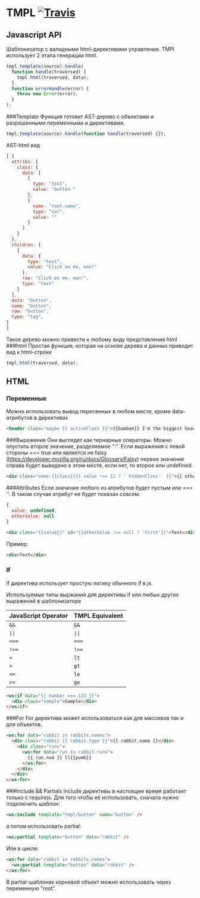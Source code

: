 # TMPL [![Travis](https://travis-ci.org/calacitizen/tmpl.svg?branch=master)](https://travis-ci.org/calacitizen/tmpl)
## Javascript API
Шаблонизатор с валидными html-директивами управления. TMPl использует 2 этапа генерации html.
```javascript
tmpl.template(source).handle(
  function handle(traversed) {
    tmpl.html(traversed, data);
  },
  function errorHandle(error) {
    throw new Error(error);
  }
);
```

###Template
Функция готовит AST-дерево с объектами и разрешенными переменными и директивами.
```javascript
tmpl.template(source).handle(function handle(traversed) {});
```
AST-html вид
```javascript
[ {
  attribs: {
    class: {
      data: [
        {
          type: "text",
          value: "button "
        },
        {
          name: "root.name",
          type: "var",
          value: ""
        }
      ]
    }
  },
  children: [
    {
      data: {
        type: "text",
        value: "Click on me, man!"
      },
      raw: "Click on me, man!",
      type: "text"
    }
  ],
  data: "button",
  name: "button",
  raw: "button",
  type: "tag",
}
]
```
Такое дерево можно привести к любому виду представления html
###html
Простая функция, которая на основе дерева и данных приводит вид к html-строке
```javascript
tmpl.html(traversed, data);
```
## HTML
### Переменные
Можно использовать вывод пересенных в любом месте, кроме data-атрибутов в директивах
```html
<header class="maybe {{ activeClass }}">{{bambam}} I'm the biggest header in the world</header>
```
###Выражения
Они выглядят как тернарные операторы. Можно опустить второе значение, разделяемое ":". Если выражения с левой стороны === true или является не falsy (https://developer.mozilla.org/ru/docs/Glossary/Falsy) первое значение справа будет выведено в этом месте, если нет, то второе или undefined.
```html
<div class="some-{{class}}{{ value !== 12 ? ' hiddenClass'  }}">{{ otherValue !== false ? 'Text': 'No text' }} Text</div>
```
###Attributes
Если значение любого из атрибутов будет пустым или === ''. В таком случае атрибут не будет показан совсем. 
```javascript
{
  value: undefined,
  otherValue: null
}
```
```html
<div class="{{value}}" id="{{otherValue !== null ? 'first'}}">Text</div>
```
Пример:
```html
<div>Text</div>
```
### If
If директива использует простую логику обычного if в js.

Используемые типы выржаний для директивы if или любых других выражений в шаблонизаторе

JavaScript Operator | TMPL Equivalent
------------------- | -----------------
`&&`                 | `&&`
<code>&#124;&#124;</code>                | <code>&#124;&#124;</code>
`===`               | `===`
`!==`               | `!==`
`<`                 | `lt`
`>`                 | `gt`
`<=`                | `le`
`>=`                | `ge`

```html
<ws:if data="{{ number === 123 }}">
  <div class="sample">Sample</div>
</ws:if>
```
###For
For директива может использоваться как для массивов так и для объектов.
```html
<ws:for data="rabbit in rabbits.names">
  <div class="rabbit {{ rabbit.type }}">{{ rabbit.name }}</div>
    <div class="runs">
      <ws:for data="run in rabbit.runs">
        {{ run.num }} ll{{pumb}}
      </ws:for>
    </div>
  </div>
</ws-for>
```
###Include && Partials
Include директивы в настоящее время работает только с requirejs. Для того чтобы её использовать, сначала нужно подключить шаблон:
```html
<ws:include template="tmpl/button" name="button" />
```
а потом использовать partial:
```html
<ws:partial template="button" data="rabbit" />
```
Или в цикле:
```html
<ws:for data="rabbit in rabbits.names">
  <ws:partial template="button" data="rabbit" />
</ws:for>
```
В partial-шаблонах корневой объект можно использовать через переменную "root".




